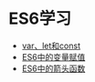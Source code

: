 # ES6学习

* [var、let和const](var_let_const.md)
* [ES6中的变量赋值](variable_assignment.md)
* [ES6中的箭头函数](arrow_function.md)

